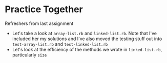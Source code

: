 # Practice Together

Refreshers from last assignment
+ Let's take a look at `array-list.rb` and `linked-list.rb`. Note that I've included her my solutions and I've also moved the testing stuff out into `test-array-list.rb` and `test-linked-list.rb`
+ Let's look at the efficiency of the methods we wrote in `linked-list.rb`, particularly `size`
